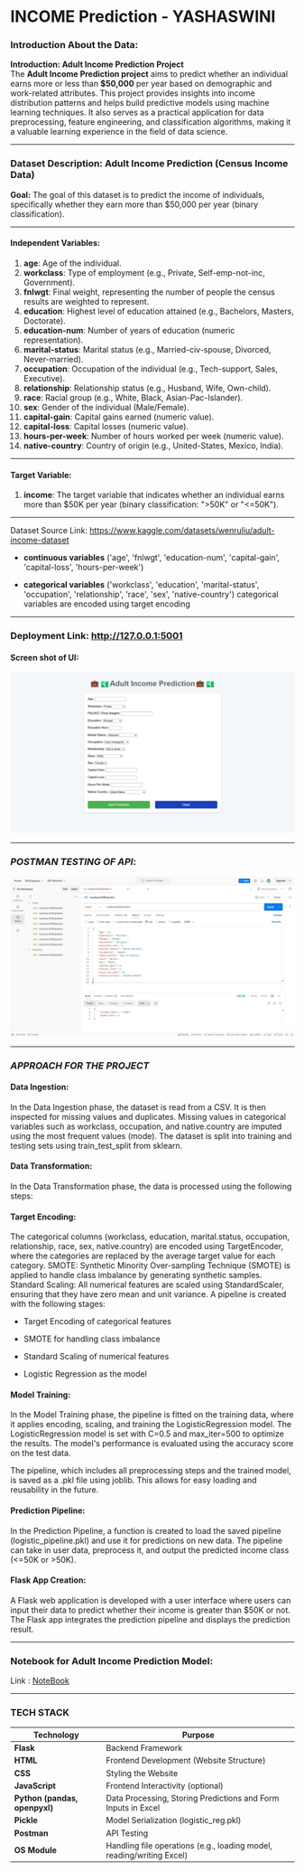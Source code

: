 # **INCOME Prediction** - YASHASWINI
### **Introduction About the Data**:
**Introduction: Adult Income Prediction Project**  
The **Adult Income Prediction project** aims to predict whether an individual earns more or less than **$50,000** per year based on demographic and work-related attributes. This project provides insights into income distribution patterns and helps build predictive models using machine learning techniques. It also serves as a practical application for data preprocessing, feature engineering, and classification algorithms, making it a valuable learning experience in the field of data science.

---

### **Dataset Description: Adult Income Prediction (Census Income Data)**

**Goal:** The goal of this dataset is to predict the income of individuals, specifically whether they earn more than $50,000 per year (binary classification).

---

#### **Independent Variables:**

1. **age**: Age of the individual.
2. **workclass**: Type of employment (e.g., Private, Self-emp-not-inc, Government).
3. **fnlwgt**: Final weight, representing the number of people the census results are weighted to represent.
4. **education**: Highest level of education attained (e.g., Bachelors, Masters, Doctorate).
5. **education-num**: Number of years of education (numeric representation).
6. **marital-status**: Marital status (e.g., Married-civ-spouse, Divorced, Never-married).
7. **occupation**: Occupation of the individual (e.g., Tech-support, Sales, Executive).
8. **relationship**: Relationship status (e.g., Husband, Wife, Own-child).
9. **race**: Racial group (e.g., White, Black, Asian-Pac-Islander).
10. **sex**: Gender of the individual (Male/Female).
11. **capital-gain**: Capital gains earned (numeric value).
12. **capital-loss**: Capital losses (numeric value).
13. **hours-per-week**: Number of hours worked per week (numeric value).
14. **native-country**: Country of origin (e.g., United-States, Mexico, India).

---

#### **Target Variable:**

1. **income**: The target variable that indicates whether an individual earns more than $50K per year (binary classification: ">50K" or "<=50K").
---

Dataset Source Link:  https://www.kaggle.com/datasets/wenruliu/adult-income-dataset

- **continuous variables** ('age', 'fnlwgt', 'education-num', 'capital-gain', 'capital-loss', 'hours-per-week') 

- **categorical variables** ('workclass', 'education', 'marital-status', 'occupation', 'relationship', 'race', 'sex', 'native-country') 
categorical variables are encoded using target encoding 

--- 

### Deployment Link: http://127.0.0.1:5001
#### Screen shot of UI:
![alt text](<Screenshots/Screenshot (3).png>)

---




### *POSTMAN TESTING OF API*:
![alt text](Screenshots/Screenshot(1).jpeg)

---
### *APPROACH FOR THE PROJECT*
#### **Data Ingestion**:
   In the Data Ingestion phase, the dataset is read from a CSV.
   It is then inspected for missing values and duplicates.
   Missing values in categorical variables such as workclass, occupation, and native.country are imputed using the most frequent values (mode).
   The dataset is split into training and testing sets using train_test_split from sklearn.

#### **Data Transformation**:
 In the Data Transformation phase, the data is processed using the following steps:

#### **Target Encoding**:
The categorical columns (workclass, education, marital.status, occupation, relationship, race, sex, native.country) are encoded using TargetEncoder, where the categories are replaced by the average target value for each category.
SMOTE: Synthetic Minority Over-sampling Technique (SMOTE) is applied to handle class imbalance by generating synthetic samples.
Standard Scaling: All numerical features are scaled using StandardScaler, ensuring that they have zero mean and unit variance.
A pipeline is created with the following stages:

- Target Encoding of categorical features

- SMOTE for handling class imbalance

- Standard Scaling of numerical features

- Logistic Regression as the model

#### **Model Training**:
In the Model Training phase, the pipeline is fitted on the training data, where it applies encoding, scaling, and training the LogisticRegression model. The LogisticRegression model is set with C=0.5 and max_iter=500 to optimize the results. The model's performance is evaluated using the accuracy score on the test data.

The pipeline, which includes all preprocessing steps and the trained model, is saved as a .pkl file using joblib. This allows for easy loading and reusability in the future.

#### **Prediction Pipeline**:
In the Prediction Pipeline, a function is created to load the saved pipeline (logistic_pipeline.pkl) and use it for predictions on new data. The pipeline can take in user data, preprocess it, and output the predicted income class (<=50K or >50K).

#### **Flask App Creation**:
A Flask web application is developed with a user interface where users can input their data to predict whether their income is greater than $50K or not. The Flask app integrates the prediction pipeline and displays the prediction result.

---

### Notebook for Adult Income Prediction Model:
Link : [NoteBook](Notebook.ipynb)

---
### TECH STACK
| **Technology**            | **Purpose**                               |
|---------------------------|-------------------------------------------|
| **Flask**                  | Backend Framework                        |
| **HTML**                   | Frontend Development (Website Structure) |
| **CSS**                    | Styling the Website                      |
| **JavaScript**             | Frontend Interactivity (optional)        |
| **Python (pandas, openpyxl)** | Data Processing, Storing Predictions and Form Inputs in Excel |
| **Pickle**                 | Model Serialization (logistic_reg.pkl)    |
| **Postman**                | API Testing                              |
| **OS Module**              | Handling file operations (e.g., loading model, reading/writing Excel) |


